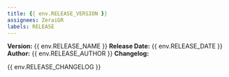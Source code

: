 ```yaml
---
title: {{ env.RELEASE_VERSION }}
assignees: ZeraiGR
labels: RELEASE
---
```


**Version:** {{ env.RELEASE_NAME }}
**Release Date:** {{ env.RELEASE_DATE }}
**Author:** {{ env.RELEASE_AUTHOR }}
**Changelog:**

{{ env.RELEASE_CHANGELOG }}